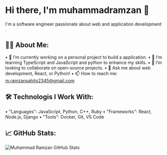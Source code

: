 
# Hi there, I'm muhammadramzan 👋

I'm a software engineer passionate about web and application development .

## 👨‍💻 About Me:
• 🔭 I’m currently working on a personal project to build a application.
• 🌱 I’m learning TypeScript and JavaScript and python  to enhance my skills.
• 👯 I’m looking to collaborate on open-source projects.
• 💬 Ask me about web development, React, or Python!
• 📫 How to reach me: m.ramzansahito2345@gmail.com
## 🛠️ Technologis I Work With:
• "Languages": JavaScript, Python, C++, Ruby
• "Frameworks": React, Node.js, Django
• "Tools": Docker, Git, VS Code

## 📈 GitHub Stats:
![Muhammad Ramzan GitHub Stats]( https://github.com/muhammadramzan787)




